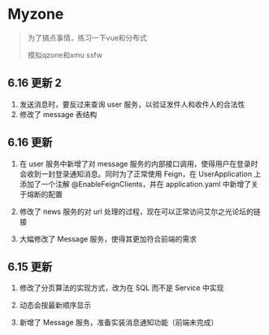 # Myzone

> 为了搞点事情，练习一下vue和分布式
>
> 模拟qzone和xmu ssfw

## 6.16 更新 2

1. 发送消息时，要反过来查询 user 服务，以验证发件人和收件人的合法性
2. 修改了 message 表结构

## 6.16 更新

1. 在 user 服务中新增了对 message 服务的内部接口调用，使得用户在登录时会收到一封登录通知消息。同时为了正常使用 Feign，在 UserApplication 上添加了一个注解 @EnableFeignClients，并在 application.yaml 中新增了关于熔断的配置

2. 修改了 news 服务的对 url 处理的过程，现在可以正常访问艾尔之光论坛的链接

3. 大幅修改了 Message 服务，使得其更加符合前端的需求

## 6.15 更新

1. 修改了分页算法的实现方式，改为在 SQL 而不是 Service 中实现

2. 动态会按最新顺序显示

3. 新增了 Message 服务，准备实装消息通知功能（前端未完成）